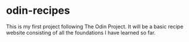 # odin-recipes
This is my first project following The Odin Project. It will be a 
basic recipe website consisting of all the foundations I have learned so far.
